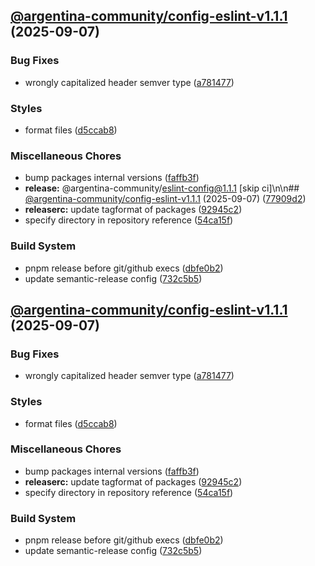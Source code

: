 ## [@argentina-community/config-eslint-v1.1.1](https://github.com/0xar-ds/public/compare/@argentina-community/eslint-config@1.1.0...@argentina-community/eslint-config@1.1.1) (2025-09-07)

### Bug Fixes

* wrongly capitalized header semver type ([a781477](https://github.com/0xar-ds/public/commit/a781477b36faab8ca285b9bfd474033ba65738e0))

### Styles

* format files ([d5ccab8](https://github.com/0xar-ds/public/commit/d5ccab89d0da56072b3effa378e0d29de52cd745))

### Miscellaneous Chores

* bump packages internal versions ([faffb3f](https://github.com/0xar-ds/public/commit/faffb3f9152479b534c7cabaa924211101007832))
* **release:** @argentina-community/eslint-config@1.1.1 [skip ci]\n\n## [@argentina-community/config-eslint-v1.1.1](https://github.com/0xar-ds/public/compare/@argentina-community/eslint-config@1.1.0...@argentina-community/eslint-config@1.1.1) (2025-09-07) ([77909d2](https://github.com/0xar-ds/public/commit/77909d2b00cbd4135f26635f5ca5426e05a48797))
* **releaserc:** update tagformat of packages ([92945c2](https://github.com/0xar-ds/public/commit/92945c2c7441b1c091f195c8ebcb01920efc05e8))
* specify directory in repository reference ([54ca15f](https://github.com/0xar-ds/public/commit/54ca15f996e4102f1fb8fa02be7e4944ff027e80))

### Build System

* pnpm release before git/github execs ([dbfe0b2](https://github.com/0xar-ds/public/commit/dbfe0b2f2fabedfd975c091c35785faaed884db1))
* update semantic-release config ([732c5b5](https://github.com/0xar-ds/public/commit/732c5b5f8b0894569b945d8d80b5058d9efc4aa5))

## [@argentina-community/config-eslint-v1.1.1](https://github.com/0xar-ds/public/compare/@argentina-community/eslint-config@1.1.0...@argentina-community/eslint-config@1.1.1) (2025-09-07)

### Bug Fixes

* wrongly capitalized header semver type ([a781477](https://github.com/0xar-ds/public/commit/a781477b36faab8ca285b9bfd474033ba65738e0))

### Styles

* format files ([d5ccab8](https://github.com/0xar-ds/public/commit/d5ccab89d0da56072b3effa378e0d29de52cd745))

### Miscellaneous Chores

* bump packages internal versions ([faffb3f](https://github.com/0xar-ds/public/commit/faffb3f9152479b534c7cabaa924211101007832))
* **releaserc:** update tagformat of packages ([92945c2](https://github.com/0xar-ds/public/commit/92945c2c7441b1c091f195c8ebcb01920efc05e8))
* specify directory in repository reference ([54ca15f](https://github.com/0xar-ds/public/commit/54ca15f996e4102f1fb8fa02be7e4944ff027e80))

### Build System

* pnpm release before git/github execs ([dbfe0b2](https://github.com/0xar-ds/public/commit/dbfe0b2f2fabedfd975c091c35785faaed884db1))
* update semantic-release config ([732c5b5](https://github.com/0xar-ds/public/commit/732c5b5f8b0894569b945d8d80b5058d9efc4aa5))
